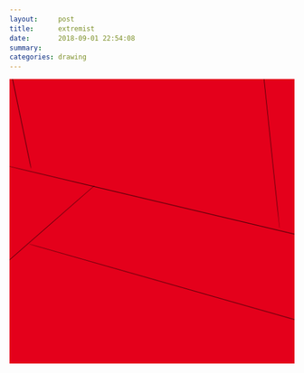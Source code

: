 ```yaml
---
layout:     post
title:      extremist
date:       2018-09-01 22:54:08
summary:    
categories: drawing
---
```

![extremist](/images/diary/extremist.png "respect your ignorance.")

